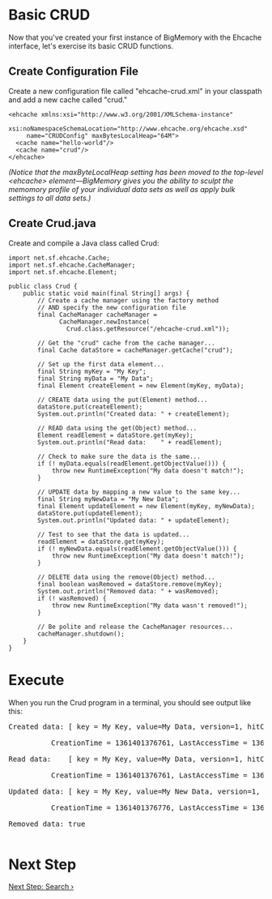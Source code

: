 ---
---
# Basic CRUD

Now that you've created your first instance of BigMemory with the Ehcache
interface, let's exercise its basic CRUD functions.

## Create Configuration File

Create a new configuration file called "ehcache-crud.xml" in your classpath and
add a new cache called "crud."

	<ehcache xmlns:xsi="http://www.w3.org/2001/XMLSchema-instance"
		 xsi:noNamespaceSchemaLocation="http://www.ehcache.org/ehcache.xsd"
		 name="CRUDConfig" maxBytesLocalHeap="64M">
	  <cache name="hello-world"/>
	  <cache name="crud"/>
	</ehcache>

_(Notice that the maxByteLocalHeap setting has been moved to the top-level
&lt;ehcache&gt; element&mdash;BigMemory gives you the ability to sculpt the
memomory profile of your individual data sets as well as apply bulk settings to
all data sets.)_

## Create Crud.java

Create and compile a Java class called Crud:

	import net.sf.ehcache.Cache;
	import net.sf.ehcache.CacheManager;
	import net.sf.ehcache.Element;

	public class Crud {
		public static void main(final String[] args) {
			// Create a cache manager using the factory method
			// AND specify the new configuration file
            final CacheManager cacheManager =
			      CacheManager.newInstance(
				    Crud.class.getResource("/ehcache-crud.xml"));

			// Get the "crud" cache from the cache manager...
			final Cache dataStore = cacheManager.getCache("crud");

			// Set up the first data element...
            final String myKey = "My Key";
			final String myData = "My Data";
			final Element createElement = new Element(myKey, myData);

			// CREATE data using the put(Element) method...
			dataStore.put(createElement);
			System.out.println("Created data: " + createElement);

			// READ data using the get(Object) method...
			Element readElement = dataStore.get(myKey);
			System.out.println("Read data:    " + readElement);

			// Check to make sure the data is the same...
			if (! myData.equals(readElement.getObjectValue())) {
				throw new RuntimeException("My data doesn't match!");
			}

			// UPDATE data by mapping a new value to the same key...
			final String myNewData = "My New Data";
			final Element updateElement = new Element(myKey, myNewData);
			dataStore.put(updateElement);
			System.out.println("Updated data: " + updateElement);

			// Test to see that the data is updated...
			readElement = dataStore.get(myKey);
			if (! myNewData.equals(readElement.getObjectValue())) {
				throw new RuntimeException("My data doesn't match!");
			}

			// DELETE data using the remove(Object) method...
			final boolean wasRemoved = dataStore.remove(myKey);
			System.out.println("Removed data: " + wasRemoved);
			if (! wasRemoved) {
				throw new RuntimeException("My data wasn't removed!");
			}

			// Be polite and release the CacheManager resources...
			cacheManager.shutdown();
		}
	}

# Execute

When you run the Crud program in a terminal, you should see output like this:
<pre style="overflow: auto">
Created data: [ key = My Key, value=My Data, version=1, hitCount=0,<br/>
          CreationTime = 1361401376761, LastAccessTime = 1361401376761 ]<br/>
Read data:    [ key = My Key, value=My Data, version=1, hitCount=1, <br/>
          CreationTime = 1361401376761, LastAccessTime = 1361401376775 ]<br/>
Updated data: [ key = My Key, value=My New Data, version=1, hitCount=0, <br/>
          CreationTime = 1361401376776, LastAccessTime = 1361401376776 ]<br/>
Removed data: true<br/>
</pre>

# Next Step

[Next Step: Search &rsaquo;](search)
